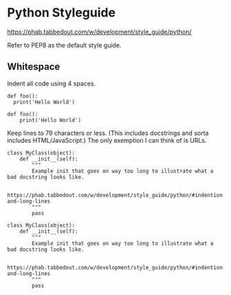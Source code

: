 Python Styleguide
=================

https://phab.tabbedout.com/w/development/style_guide/python/

Refer to PEP8 as the default style guide.

Whitespace
----------

Indent all code using 4 spaces.

```lang=python, counterexample
def foo():
  print('Hello World')
```

```lang=python
def foo():
    print('Hello World')
```

Keep lines to 79 characters or less. (This includes docstrings and sorta
includes HTML/JavaScript.) The only exemption I can think of is URLs.

```lang=python, counterexample
class MyClass(object):
    def __init__(self):
        """
        Example init that goes on way too long to illustrate what a bad docstring looks like.

        https://phab.tabbedout.com/w/development/style_guide/python/#indention-and-long-lines
        """
        pass
```

```lang=python
class MyClass(object):
    def __init__(self):
        """
        Example init that goes on way too long to illustrate what a bad docstring looks like.

        https://phab.tabbedout.com/w/development/style_guide/python/#indention-and-long-lines
        """
        pass
```

